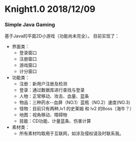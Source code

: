 # Knight1.0 2018/12/09
### Simple Java Gaming

基于Java的平面2D小游戏（功能尚未完全）。
目前实现了：
+ 界面类：
  - 登录窗口
  - 注册窗口
  - 游戏窗口
  - 计分窗口
+ 功能类：
  - 注册：新用户注册及检测
  - 登录：通过数据库进行查找与登录
  - 人物：正常移动、攻击、血量、蓝条
  - 物品：三种药水--血屏（NO.1）蓝瓶（NO.2）速度(NO.3)
  - 怪物：目前只有两种,lv1 的史莱姆 和 lv2 的Boss（海牛？）
  - 地图：视角移动、障碍物
  - 技能：CD功能、计量蓝条、伤害计算
+ 素材类：
  - 所有素材均取用于互联网，如涉及侵权请及时联系我。
  
  
